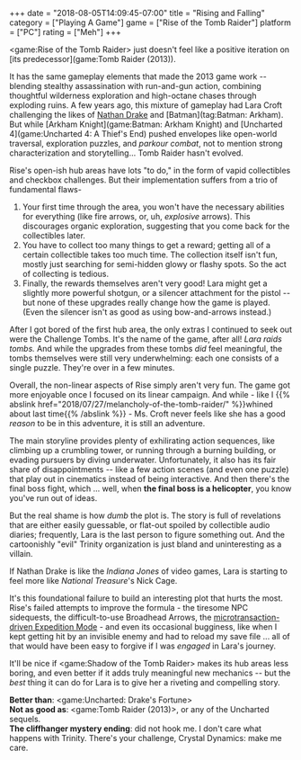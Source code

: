 +++
date = "2018-08-05T14:09:45-07:00"
title = "Rising and Falling"
category = ["Playing A Game"]
game = ["Rise of the Tomb Raider"]
platform = ["PC"]
rating = ["Meh"]
+++

<game:Rise of the Tomb Raider> just doesn't feel like a positive iteration on [its predecessor](game:Tomb Raider (2013)).

It has the same gameplay elements that made the 2013 game work -- blending stealthy assassination with run-and-gun action, combining thoughtful wilderness exploration and high-octane chases through exploding ruins.  A few years ago, this mixture of gameplay had Lara Croft challenging the likes of [Nathan Drake](tag:Uncharted) and [Batman](tag:Batman: Arkham).  But while [Arkham Knight](game:Batman: Arkham Knight) and [Uncharted 4](game:Uncharted 4: A Thief's End) pushed envelopes like open-world traversal, exploration puzzles, and <i>parkour combat</i>, not to mention strong characterization and storytelling... Tomb Raider hasn't evolved.

Rise's open-ish hub areas have lots "to do," in the form of vapid collectibles and checkbox challenges.  But their implementation suffers from a trio of fundamental flaws-

1. Your first time through the area, you won't have the necessary abilities for everything (like fire arrows, or, uh, <i>explosive</i> arrows).  This discourages organic exploration, suggesting that you come back for the collectibles later.
2. You have to collect too many things to get a reward; getting all of a certain collectible takes too much time.  The collection itself isn't fun, mostly just searching for semi-hidden glowy or flashy spots.  So the act of collecting is tedious.
3. Finally, the rewards themselves aren't very good!  Lara might get a slightly more powerful shotgun, or a silencer attachment for the pistol -- but none of these upgrades really change how the game is played.  (Even the silencer isn't as good as using bow-and-arrows instead.)

After I got bored of the first hub area, the only extras I continued to seek out were the Challenge Tombs.  It's the name of the game, after all!  <i>Lara raids tombs.</i>  And while the upgrades from these tombs <i>did</i> feel meaningful, the tombs themselves were still very underwhelming: each one consists of a single puzzle.  They're over in a few minutes.

Overall, the non-linear aspects of Rise simply aren't very fun.  The game got more enjoyable once I focused on its linear campaign.  And while - like I {{% abslink href="2018/07/27/melancholy-of-the-tomb-raider/" %}}whined about last time{{% /abslink %}} - Ms. Croft never feels like she has a good <i>reason</i> to be in this adventure, it is still an adventure.

The main storyline provides plenty of exhilirating action sequences, like climbing up a crumbling tower, or running through a burning building, or evading pursuers by diving underwater.  Unfortunately, it also has its fair share of disappointments -- like a few action scenes (and even one puzzle) that play out in cinematics instead of being interactive.  And then there's the final boss fight, which ... well, when <b>the final boss is a helicopter</b>, you know you've run out of ideas.

But the real shame is how <i>dumb</i> the plot is.  The story is full of revelations that are either easily guessable, or flat-out spoiled by collectible audio diaries; frequently, Lara is the last person to figure something out.  And the cartoonishly "evil" Trinity organization is just bland and uninteresting as a villain.

If Nathan Drake is like the <i>Indiana Jones</i> of video games, Lara is starting to feel more like <i>National Treasure</i>'s Nick Cage.

It's this foundational failure to build an interesting plot that hurts the most.  Rise's failed attempts to improve the formula - the tiresome NPC sidequests, the difficult-to-use Broadhead Arrows, the <a href="https://gaming.stackexchange.com/questions/261672/what-are-cards-and-how-do-they-work">microtransaction-driven Expedition Mode</a> - and even its occasional bugginess, like when I kept getting hit by an invisible enemy and had to reload my save file ... all of that would have been easy to forgive if I was <i>engaged</i> in Lara's journey.

It'll be nice if <game:Shadow of the Tomb Raider> makes its hub areas less boring, and even better if it adds truly meaningful new mechanics -- but the <i>best</i> thing it can do for Lara is to give her a riveting and compelling story.

<b>Better than</b>: <game:Uncharted: Drake's Fortune>  
<b>Not as good as</b>: <game:Tomb Raider (2013)>, or any of the Uncharted sequels.  
<b>The cliffhanger mystery ending</b>: did not hook me.  I don't care what happens with Trinity.  There's your challenge, Crystal Dynamics: make me care.
